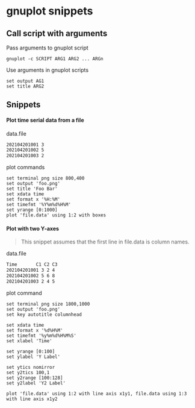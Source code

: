 # gnuplot snippets

## Call script with arguments

Pass arguments to gnuplot script

```shell
gnuplot -c SCRIPT ARG1 ARG2 ... ARGn
```

Use arguments in gnuplot scripts

```shell
set output AG1
set title ARG2
```

## Snippets

#### Plot time serial data from a file

data.file

```tex
202104201001 3
202104201002 5
202104201003 2
```

plot commands

```shell
set terminal png size 800,400
set output 'foo.png'
set title 'Foo Bar'
set xdata time
set format x '%H:%M'
set timefmt '%Y%m%d%H%M'
set yrange [0:1000]
plot 'file.data' using 1:2 with boxes
```

#### Plot with two Y-axes

> This snippet assumes that the first line in file.data is column names.

data.file

```tex
Time       C1 C2 C3
202104201001 3 2 4
202104201002 5 6 8
202104201003 2 4 5
```

plot command

```shell
set terminal png size 1800,1000
set output 'foo.png'
set key autotitle columnhead

set xdata time
set format x '%d%H%M'
set timefmt '%y%m%d%H%M%S'
set xlabel 'Time'

set yrange [0:100]
set ylabel 'Y Label'

set ytics nomirror
set y2tics 100,1
set y2range [100:128]
set y2label 'Y2 Label'

plot 'file.data' using 1:2 with line axis x1y1, file.data using 1:3 with line axis x1y2
```

